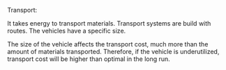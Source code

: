 Transport:

It takes energy to transport materials.
Transport systems are build with routes.
The vehicles have a specific size.

The size of the vehicle affects the transport cost, much more than the amount of materials transported.
Therefore, if the vehicle is underutilized, transport cost will be higher than optimal in the long run.

